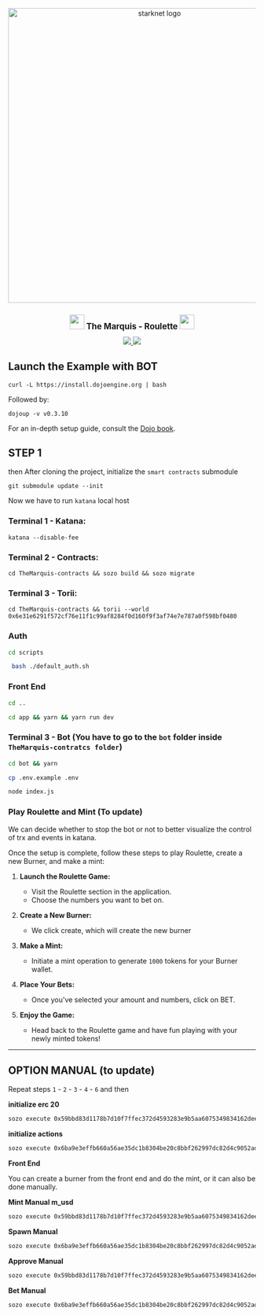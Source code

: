 <div align="center">
<img alt="starknet logo" src="https://github.com/Quantum3-Labs/TheMarquis-ui/blob/main/public/images/starknet-logo.png" width="600" >
  <h1 style="font-size: larger;">
    <img src="https://github.com/Quantum3-Labs/TheMarquis-ui/blob/dojo-integration/public/images-game/100.png" width="30">
    <strong>The Marquis - Roulette</strong> 
    <img src="https://github.com/Quantum3-Labs/TheMarquis-ui/blob/dojo-integration/public/images-game/100.png" width="30">
  </h1>

<a href="https://github.com/Quantum3-Labs/TheMarquis-ui">
<img src="https://img.shields.io/badge/Overview The Marquis UI-yellow"
/>

</a>
<a href="">
<img src="https://img.shields.io/twitter/follow/TheMarquis?style=social"/>
</a>

</div>

## Launch the Example with BOT

```console
curl -L https://install.dojoengine.org | bash
```

Followed by:

```console
dojoup -v v0.3.10
```

For an in-depth setup guide, consult the [Dojo book](https://book.dojoengine.org/getting-started/quick-start.html).

## STEP 1

then
After cloning the project, initialize the `smart contracts` submodule

```console
git submodule update --init
```

Now we have to run `katana` local host

### **Terminal 1 - Katana**:

```console
katana --disable-fee
```

### **Terminal 2 - Contracts**:

```console
cd TheMarquis-contracts && sozo build && sozo migrate
```

### **Terminal 3 - Torii**:

```console
cd TheMarquis-contracts && torii --world 0x6e31e6291f572cf76e11f1c99af8284f0d160f9f3af74e7e787a0f598bf0480
```

### **Auth**

```bash
cd scripts
```

```bash
 bash ./default_auth.sh
```

### **Front End**

```bash
cd ..
```

```bash
cd app && yarn && yarn run dev
```

### **Terminal 3 - Bot** (You have to go to the `bot` folder inside `TheMarquis-contratcs folder`)

```bash
cd bot && yarn
```

```bash
cp .env.example .env
```

```bash
node index.js
```

### Play Roulette and Mint (To update)

We can decide whether to stop the bot or not to better visualize the control of trx and events in katana.

Once the setup is complete, follow these steps to play Roulette, create a new Burner, and make a mint:

1. **Launch the Roulette Game:**

   - Visit the Roulette section in the application.
   - Choose the numbers you want to bet on.

2. **Create a New Burner:**

   - We click create, which will create the new burner

3. **Make a Mint:**

   - Initiate a mint operation to generate `1000` tokens for your Burner wallet.

4. **Place Your Bets:**

   - Once you've selected your amount and numbers, click on BET.

5. **Enjoy the Game:**

   - Head back to the Roulette game and have fun playing with your newly minted tokens!

---

## OPTION MANUAL (to update)

Repeat steps `1` - `2` - `3` - `4` - `6` and then

**initialize erc 20**

```bash
sozo execute 0x59bbd83d1178b7d10f7ffec372d4593283e9b5aa6075349834162deecfe5108 initialize --calldata 123,123,0x6e31e6291f572cf76e11f1c99af8284f0d160f9f3af74e7e787a0f598bf0480
```

**initialize actions**

```bash
sozo execute 0x6ba9e3effb660a56ae35dc1b8304be20c8bbf262997dc82d4c9052add1da097 initialize --calldata 0x59bbd83d1178b7d10f7ffec372d4593283e9b5aa6075349834162deecfe5108
```

**Front End**

You can create a burner from the front end and do the mint, or it can also be done manually.

**Mint Manual m_usd**

```bash
sozo execute 0x59bbd83d1178b7d10f7ffec372d4593283e9b5aa6075349834162deecfe5108 mint_ --calldata 0x517ececd29116499f4a1b64b094da79ba08dfd54a3edaa316134c41f8160973,10000,0
```

**Spawn Manual**

```bash
sozo execute 0x6ba9e3effb660a56ae35dc1b8304be20c8bbf262997dc82d4c9052add1da097 spawn
```

**Approve Manual**

```bash
sozo execute 0x59bbd83d1178b7d10f7ffec372d4593283e9b5aa6075349834162deecfe5108 approve --calldata 0x6ba9e3effb660a56ae35dc1b8304be20c8bbf262997dc82d4c9052add1da097,10000,0
```

**Bet Manual**

```bash
sozo execute 0x6ba9e3effb660a56ae35dc1b8304be20c8bbf262997dc82d4c9052add1da097 move --calldata 1,2,20,30,2,2,3
```
